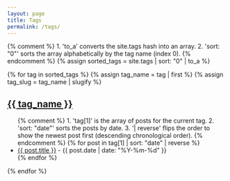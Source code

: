 ```yaml
---
layout: page
title: Tags
permalink: /tags/
---
```


{% comment %}
    1. 'to_a' converts the site.tags hash into an array.
    2. 'sort: "0"' sorts the array alphabetically by the tag name (index 0).
{% endcomment %}
{% assign sorted_tags = site.tags | sort: "0" | to_a %}

{% for tag in sorted_tags %}
  {% assign tag_name = tag | first %}
  {% assign tag_slug = tag_name | slugify %}

  <h2 id="{{ tag_slug }}"><a href="#{{ tag_slug }}">{{ tag_name }}</a></h2>
  <ul>
    {% comment %}
        1. 'tag[1]' is the array of posts for the current tag.
        2. 'sort: "date"' sorts the posts by date.
        3. '| reverse' flips the order to show the newest post first (descending chronological order).
    {% endcomment %}
    {% for post in tag[1] | sort: "date" | reverse %}
      <li><a href="{{ site.baseurl }}{{ post.url }}">{{ post.title }}</a> - {{ post.date | date: "%Y-%m-%d" }}</li>
    {% endfor %}
  </ul>
{% endfor %}